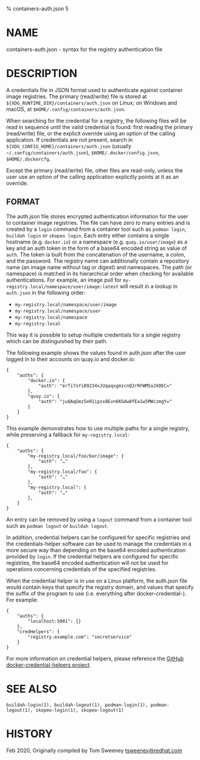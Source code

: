 % containers-auth.json 5

# NAME
containers-auth.json - syntax for the registry authentication file

# DESCRIPTION

A credentials file in JSON format used to authenticate against container image registries.
The primary (read/write) file is stored at `${XDG_RUNTIME_DIR}/containers/auth.json` on Linux;
on Windows and macOS, at `$HOME/.config/containers/auth.json`.

When searching for the credential for a registry, the following files will be read in sequence until the valid credential is found:
first reading the primary (read/write) file, or the explicit override using an option of the calling application.
If credentials are not present, search in `${XDG_CONFIG_HOME}/containers/auth.json` (usually `~/.config/containers/auth.json`), `$HOME/.docker/config.json`, `$HOME/.dockercfg`.

Except the primary (read/write) file, other files are read-only, unless the user use an option of the calling application explicitly points at it as an override.


## FORMAT

The auth.json file stores encrypted authentication information for the
user to container image registries.  The file can have zero to many entries and
is created by a `login` command from a container tool such as `podman login`,
`buildah login` or `skopeo login`. Each entry either contains a single
hostname (e.g. `docker.io`) or a namespace (e.g. `quay.io/user/image`) as a key
and an auth token in the form of a base64 encoded string as value of `auth`. The
token is built from the concatenation of the username, a colon, and the
password. The registry name can additionally contain a repository name (an image
name without tag or digest) and namespaces. The path (or namespace) is matched
in its hierarchical order when checking for available authentications. For
example, an image pull for `my-registry.local/namespace/user/image:latest` will
result in a lookup in `auth.json` in the following order:

- `my-registry.local/namespace/user/image`
- `my-registry.local/namespace/user`
- `my-registry.local/namespace`
- `my-registry.local`

This way it is possible to setup multiple credentials for a single registry
which can be distinguished by their path.

The following example shows the values found in auth.json after the user logged in to
their accounts on quay.io and docker.io:

```
{
	"auths": {
		"docker.io": {
			"auth": "erfi7sYi89234xJUqaqxgmzcnQ2rRFWM5aJX0EC="
		},
		"quay.io": {
			"auth": "juQAqGmz5eR1ipzx8Evn6KGdw8fEa1w5MWczmgY="
		}
	}
}
```

This example demonstrates how to use multiple paths for a single registry, while
preserving a fallback for `my-registry.local`:

```
{
	"auths": {
		"my-registry.local/foo/bar/image": {
			"auth": "…"
		},
		"my-registry.local/foo": {
			"auth": "…"
		},
		"my-registry.local": {
			"auth": "…"
		},
	}
}
```

An entry can be removed by using a `logout` command from a container
tool such as `podman logout` or `buildah logout`.

In addition, credential helpers can be configured for specific registries and the credentials-helper
software can be used to manage the credentials in a more secure way than depending on the base64 encoded authentication
provided by `login`.  If the credential helpers are configured for specific registries, the base64 encoded authentication will not be used
for operations concerning credentials of the specified registries.

When the credential helper is in use on a Linux platform, the auth.json file would contain keys that specify the registry domain, and values that specify the suffix of the program to use (i.e. everything after docker-credential-).  For example:

```
{
    "auths": {
        "localhost:5001": {}
    },
    "credHelpers": {
		"registry.example.com": "secretservice"
	}
}
```

For more information on credential helpers, please reference the [GitHub docker-credential-helpers project](https://github.com/docker/docker-credential-helpers/releases).

# SEE ALSO
    buildah-login(1), buildah-logout(1), podman-login(1), podman-logout(1), skopeo-login(1), skopeo-logout(1)

# HISTORY
Feb 2020, Originally compiled by Tom Sweeney <tsweeney@redhat.com>
